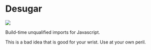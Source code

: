 # Desugar

![](https://travis-ci.org/lo5/desugar.svg?branch=master)

Build-time unqualified imports for Javascript.

This is a bad idea that is good for your wrist. Use at your own peril.
